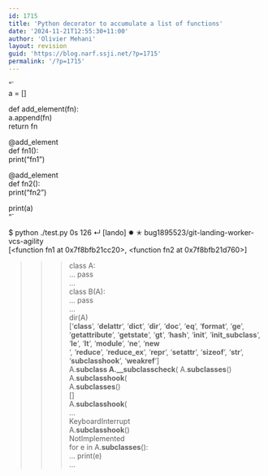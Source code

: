 ```yaml
---
id: 1715
title: 'Python decorator to accumulate a list of functions'
date: '2024-11-21T12:55:30+11:00'
author: 'Olivier Mehani'
layout: revision
guid: 'https://blog.narf.ssji.net/?p=1715'
permalink: '/?p=1715'
---
```


“`  
a = \[\]  
  
def add\_element(fn):  
a.append(fn)  
return fn  
  
@add\_element  
def fn1():  
print(“fn1”)  
  
@add\_element  
def fn2():  
print(“fn2”)  
  
print(a)  
“`  
  
$ python ./test.py 0s 126 ↵ \[lando\] ✹ ✭ bug1895523/git-landing-worker-vcs-agility   
\[&lt;function fn1 at 0x7f8bfb21cc20&gt;, &lt;function fn2 at 0x7f8bfb21d760&gt;\]

> > > class A:  
> > > … pass  
> > > …  
> > > class B(A):  
> > > … pass  
> > > …  
> > > dir(A)  
> > > \[‘**class**‘, ‘**delattr**‘, ‘**dict**‘, ‘**dir**‘, ‘**doc**‘, ‘**eq**‘, ‘**format**‘, ‘**ge**‘, ‘**getattribute**‘, ‘**getstate**‘, ‘**gt**‘, ‘**hash**‘, ‘**init**‘, ‘**init\_subclass**‘, ‘**le**‘, ‘**lt**‘, ‘**module**‘, ‘**ne**‘, ‘**new**  
> > > ‘, ‘**reduce**‘, ‘**reduce\_ex**‘, ‘**repr**‘, ‘**setattr**‘, ‘**sizeof**‘, ‘**str**‘, ‘**subclasshook**‘, ‘**weakref**‘\]  
> > > A.**subclass A.\_\_subclasscheck**( A.**subclasses**() A.**subclasshook**(  
> > > A.**subclasses**()  
> > > \[\]  
> > > A.**subclasshook**(  
> > > …  
> > > KeyboardInterrupt  
> > > A.**subclasshook**()  
> > > NotImplemented  
> > > for e in A.**subclasses**():  
> > > … print(e)  
> > > …